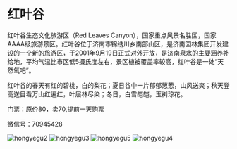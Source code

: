 # 红叶谷

红叶谷生态文化旅游区（Red Leaves Canyon），国家重点风景名胜区，国家AAAA级旅游景区。红叶谷位于济南市锦绣川乡南部山区，是济南园林集团开发建设的一个新的旅游区，于2001年9月19日正式对外开放，是济南泉水的主要涵养补给地，平均气温比市区低5摄氏度左右，景区植被覆盖率较高，红叶谷是一处“天然氧吧”。

红叶谷的春天有红的碧桃，白的梨花；夏日谷中一片郁郁葱葱，山风送爽；秋天登高送目看万山红遍红，叶层林尽染；冬日，白雪皑皑，玉树琼花。

门票：原价80，卖70,提前一天购票

微信号：70945428

![hongyegu2](http://oclqfeuwb.bkt.clouddn.com/hongyegu2.jpg)
![hongyegu3](http://oclqfeuwb.bkt.clouddn.com/hongyegu3.jpg)
![hongyegu5](http://oclqfeuwb.bkt.clouddn.com/hongyegu5.jpg)
![hongyegu4](http://oclqfeuwb.bkt.clouddn.com/hongyegu4.jpg)
